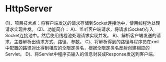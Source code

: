 # HttpServer
(1)、项目技术点：将客户端发送的请求存储到Socket连接池中，使用线程池处理请求实现并发。
(2)、功能简介：
	A)、监听客户端请求，将请求(Socket)存入Socket连接池中。然后使用线程池处理请求实现并发。
	B)、解析客户端发送的请求，主要解析出请求方式、路径、参数。
	C)、将解析得到的路径与程序员在xml中配置的路径对比得到相应的全限定类名，根据全限定类名反射创建相应的Servlet。
	D)、将Servlet中程序员输入的信息封装成Response发送到客户端。
